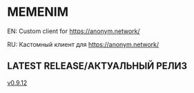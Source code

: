 # MEMENIM
EN: Custom client for https://anonym.network/

RU: Кастомный клиент для https://anonym.network/

## LATEST RELEASE/АКТУАЛЬНЫЙ РЕЛИЗ
[v0.9.12](https://github.com/MEMENIM-Project/Memenim/releases/tag/v0.9.12)


